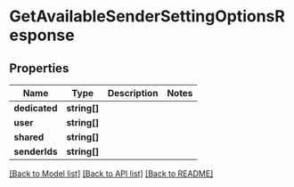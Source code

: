 # GetAvailableSenderSettingOptionsResponse

## Properties
Name | Type | Description | Notes
------------ | ------------- | ------------- | -------------
**dedicated** | **string[]** |  | 
**user** | **string[]** |  | 
**shared** | **string[]** |  | 
**senderIds** | **string[]** |  | 

[[Back to Model list]](../README.md#documentation-for-models) [[Back to API list]](../README.md#documentation-for-api-endpoints) [[Back to README]](../README.md)


